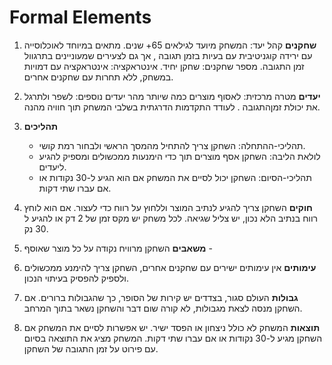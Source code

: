 
# Formal Elements

1. **שחקנים**
  קהל יעד: המשחק מיועד לגילאים 65+ שנים. מתאים במיוחד לאוכלוסייה עם ירידה קוגניטיבית עם בעיות בזמן תגובה , אך גם לצעירים שמעוניינים בתרגוול זמן התגובה.
מספר שחקנים: שחקן יחיד.
אינטראקציה: אינטראקציה עם דמויות במשחק, ללא תחרות עם שחקנים אחרים.

2. **יעדים**
מטרה מרכזית:  לאסוף מוצרים כמה שיותר מהר
יעדים נוספים:
לשפר ולתרגל את יכולת זמןהתגובה .
לעודד התקדמות הדרגתית בשלבי המשחק תוך חוויה מהנה.

3. **תהליכים**
   - תהליכי-ההתחלה: השחקן צריך להתחיל מהמסך הראשי ולבחור רמת קושי.
   - לולאת הליבה: השחקן אסף מוצרים תוך כדי הימנעות ממכשולים ומספיק להגיע ליעדים.
   - תהליכי-הסיום: השחקן יכול לסיים את המשחק אם הוא הגיע ל-30 נקודות או אם עברו שתי דקות.

4. **חוקים**
   השחקן צריך להגיע לנתיב המוצר וללחוץ על רווח כדי לעצור. אם הוא לוחץ רווח בנתיב הלא נכון, יש צליל שגיאה. לכל משחק יש מקס זמן של 2 דק או להגיע ל 30 נק.

5. **משאבים**
השחקן מרוויח נקודה על כל מוצר שאוסף -

6. **עימותים**
   אין עימותים ישירים עם שחקנים אחרים, השחקן צריך להימנע ממכשולים ולספיק להפסיק בעיתוי הנכון.

7. **גבולות**
   העולם סגור, בצדדים יש קירות של הסופר, כך שהגבולות ברורים. אם השחקן מנסה לצאת מגבולות, לא קורה שום דבר והשחקן נשאר בתוך המרחב.

8. **תוצאות**
   המשחק לא כולל ניצחון או הפסד ישיר. יש אפשרות לסיים את המשחק אם השחקן מגיע ל-30 נקודות או אם עברו שתי דקות. המשחק מציג את התוצאה בסיום עם פירוט על זמן התגובה של השחקן.
